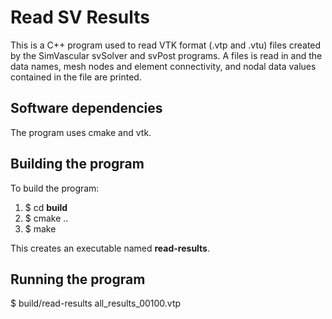 
# Read SV Results

This is a C++ program used to read VTK format (.vtp and .vtu) files created by the SimVascular svSolver and svPost programs. A files is read in and the data names, mesh nodes and element connectivity, and nodal data values contained in the file are printed.

## Software dependencies
The program uses cmake and vtk. 

## Building the program
To build the program:
1. $ cd **build** 
2. $ cmake ..
3. $ make

This creates an executable named **read-results**.

## Running the program
$ build/read-results all_results_00100.vtp
